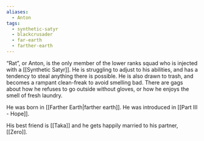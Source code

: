 ```yaml
---
aliases:
  - Anton
tags:
  - synthetic-satyr
  - blackcrusader
  - far-earth
  - farther-earth
---
```

“Rat”, or Anton, is the only member of the lower ranks squad who is injected with a [[Synthetic Satyr]]. He is struggling to adjust to his abilities, and has a tendency to steal anything there is possible. He is also drawn to trash, and becomes a rampant clean-freak to avoid smelling bad. There are gags about how he refuses to go outside without gloves, or how he enjoys the smell of fresh laundry. 

He was born in [[Farther Earth|farther earth]]. He was introduced in [[Part III - Hope]].

His best friend is [[Taka]] and he gets happily married to his partner, [[Zero]].